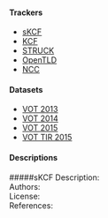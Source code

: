 #### Trackers
* [sKCF](#skcf)
* [KCF](#kcf)
* [STRUCK](#struck)
* [OpenTLD](#opentld)
* [NCC](#ncc)


#### Datasets

* [VOT 2013](http://www.votchallenge.net/vot2013/dataset.html)
* [VOT 2014](http://www.votchallenge.net/vot2014/dataset.html)
* [VOT 2015](http://www.votchallenge.net/vot2015/dataset.html)
* [VOT TIR 2015](http://www.votchallenge.net/vot2015/dataset.html)





#### Descriptions

#####sKCF
Description:  
Authors:  
License:  
References:  
